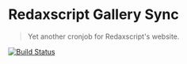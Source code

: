 Redaxscript Gallery Sync
========================

> Yet another cronjob for Redaxscript's website.

[![Build Status](https://img.shields.io/github/workflow/status/redaxscript/redaxscript-gallery-sync/ci.svg)](https://github.com/redaxscript/redaxscript-gallery-sync/actions?query=workflow:ci)
